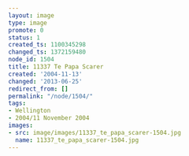 ```yaml
---
layout: image
type: image
promote: 0
status: 1
created_ts: 1100345298
changed_ts: 1372159480
node_id: 1504
title: 11337 Te Papa Scarer
created: '2004-11-13'
changed: '2013-06-25'
redirect_from: []
permalink: "/node/1504/"
tags:
- Wellington
- 2004/11 November 2004
images:
- src: image/images/11337_te_papa_scarer-1504.jpg
  name: 11337_te_papa_scarer-1504.jpg
---
```


